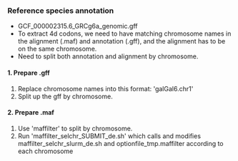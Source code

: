### Reference species annotation
- GCF_000002315.6_GRCg6a_genomic.gff
- To extract 4d codons, we need to have matching chromosome names in the alignment (.maf) and annotation (.gff), and the alignment has to be on the same chromosome.
- Need to split both annotation and alignment by chromosome.

#### 1. Prepare .gff
1. Replace chromosome names into this format: 'galGal6.chr1'
2. Split up the gff by chromosome.

#### 2. Prepare .maf
1. Use 'maffilter' to split by chromosome.
2. Run 'maffilter_selchr_SUBMIT_de.sh' which calls and modifies maffilter_selchr_slurm_de.sh and optionfile_tmp.maffilter according to each chromosome
